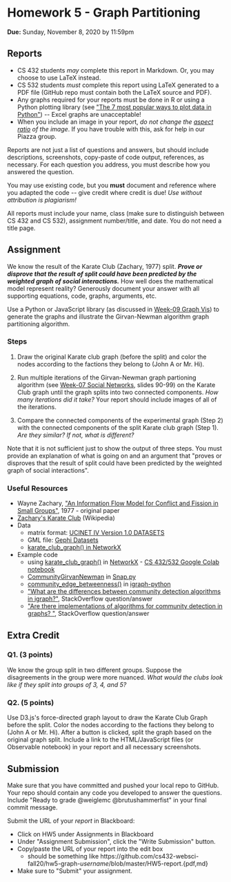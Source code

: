 # Homework 5 - Graph Partitioning
**Due:** Sunday, November 8, 2020 by 11:59pm

## Reports
* CS 432 students *may* complete this report in Markdown. Or, you may choose to use LaTeX instead. 
* CS 532 students *must* complete this report using LaTeX generated to a PDF file (GitHub repo must contain both the LaTeX source and PDF).
* Any graphs required for your reports must be done in R or using a Python plotting library (see ["The 7 most popular ways to plot data in Python"](https://opensource.com/article/20/4/plot-data-python)) -- Excel graphs are unacceptable!
* When you include an image in your report, *do not change the [aspect ratio](https://en.wikipedia.org/wiki/Aspect_ratio_(image)) of the image*. If you have trouble with this, ask for help in our Piazza group.

Reports are not just a list of questions and answers, but should include descriptions, screenshots, copy-paste of code output, references, as necessary.  For each question you address, you must describe how you answered the question.  

You may use existing code, but you **must** document and reference where you adapted the code -- give credit where credit is due! *Use without attribution is plagiarism!*

All reports must include your name, class (make sure to distinguish between CS 432 and CS 532), assignment number/title, and date.  You do not need a title page.  

## Assignment 

We know the result of the Karate Club (Zachary, 1977) split. ***Prove or disprove that the result of split could have been predicted by the weighted graph of social interactions.***  How well does the mathematical model represent reality?  Generously document your answer with all supporting equations, code, graphs, arguments, etc.

Use a Python or JavaScript library (as discussed in [Week-09 Graph Vis](https://docs.google.com/presentation/d/1POtPTmBw6MSBI7qIT85uT8DPndWcQzGpEaZQtySr1R0/edit?usp=sharing)) to generate the graphs and illustrate the Girvan-Newman algorithm graph partitioning algorithm.

### Steps

1. Draw the original Karate club graph (before the split) and color the nodes according to the factions they belong to (John A or Mr. Hi).

2. Run multiple iterations of the Girvan-Newman graph partioning algorithm (see [Week-07 Social Networks](https://docs.google.com/presentation/d/1FzrzxRzslE20nWOjb_uM8jz2xvT1IOOZ9uIoYVjco7s/edit?usp=sharing), slides 90-99) on the Karate Club graph until the graph splits into two connected components.  *How many iterations did it take?*  Your report should include images of all of the iterations.

3. Compare the connected components of the experimental graph (Step 2) with the connected components of the split Karate club graph (Step 1). *Are they similar?  If not, what is different?*

Note that it is not sufficient just to show the output of three steps.  You must provide an explanation of what is going on and an argument that "proves or disproves that the result of split could have been predicted by the weighted graph of social interactions".

### Useful Resources

* Wayne Zachary, ["An Information Flow Model for Conflict and Fission in Small Groups"](http://aris.ss.uci.edu/~lin/76.pdf), 1977 - original paper 
* [Zachary's Karate Club](https://en.wikipedia.org/wiki/Zachary's_karate_club) (Wikipedia)
* Data 
   * matrix format: [UCINET IV Version 1.0 DATASETS](http://vlado.fmf.uni-lj.si/pub/networks/data/Ucinet/UciData.htm#zachary)
   * GML file: [Gephi Datasets](https://github.com/gephi/gephi/wiki/Datasets)
   * [karate_club_graph() in NetworkX](https://networkx.org/documentation/stable/auto_examples/graph/plot_karate_club.html)
* Example code
  * using [karate_club_graph()](https://networkx.org/documentation/stable/auto_examples/graph/plot_karate_club.html) in [NetworkX](https://networkx.org/documentation/stable/index.html) - [CS 432/532 Google Colab notebook](https://github.com/cs432-websci-fall20/assignments/blob/master/432_NetworkX_example.ipynb)
  * [CommunityGirvanNewman](https://snap.stanford.edu/snappy/doc/reference/CommunityGirvanNewman.html) in [Snap.py](https://snap.stanford.edu/snappy/doc/tutorial/index-tut.html) 
  * [community_edge_betweenness()](http://igraph.org/python/doc/igraph-pysrc.html#Graph.community_edge_betweenness) in [igraph-python](https://igraph.org/python/) 
  * ["What are the differences between community detection algorithms in igraph?"](http://stackoverflow.com/questions/9471906/what-are-the-differences-between-community-detection-algorithms-in-igraph/9478989#9478989), StackOverflow question/answer
  * ["Are there implementations of algorithms for community detection in graphs? "](http://stackoverflow.com/questions/5822265/are-there-implementations-of-algorithms-for-community-detection-in-graphs), StackOverflow question/answer

## Extra Credit

### Q1. (3 points)

We know the group split in two different groups.  Suppose the disagreements in the group were more nuanced.  *What would the clubs look like if they split into groups of 3, 4, and 5?*

### Q2. (5 points)
Use D3.js's force-directed graph layout to draw the Karate Club Graph before the split. Color the nodes according to the factions they belong to (John A or Mr. Hi). After a button is clicked, split the graph based on the original graph split. Include a link to the HTML/JavaScript files (or Observable notebook) in your report and all necessary screenshots.

## Submission

Make sure that you have committed and pushed your local repo to GitHub.  Your repo should contain any code you developed to answer the questions.  Include "Ready to grade @weiglemc @brutushammerfist" in your final commit message. 

Submit the URL of your *report* in Blackboard:

* Click on HW5 under Assignments in Blackboard
* Under "Assignment Submission", click the "Write Submission" button.
* Copy/paste the URL of your report into the edit box
  * should be something like https<nolink>://github.com/cs432-websci-fall20/hw5-graph-*username*/blob/master/HW5-report.{pdf,md}
* Make sure to "Submit" your assignment.
